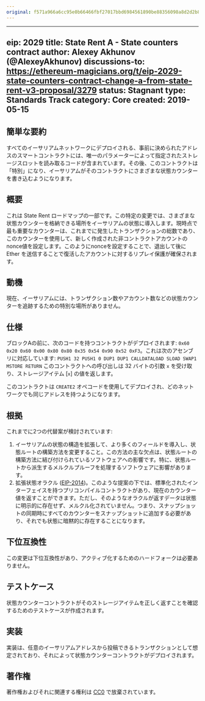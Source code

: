 ```yaml
---
original: f571a966a6cc95e0b66466fbf27017bbd6984561890be88356098a8d2d2b890e
---
```


---
eip: 2029
title: State Rent A - State counters contract
author: Alexey Akhunov (@AlexeyAkhunov)
discussions-to: https://ethereum-magicians.org/t/eip-2029-state-counters-contract-change-a-from-state-rent-v3-proposal/3279
status: Stagnant
type: Standards Track
category: Core
created: 2019-05-15
---

## 簡単な要約
すべてのイーサリアムネットワークにデプロイされる、事前に決められたアドレスのスマートコントラクトには、唯一のパラメーターによって指定されたストレージスロットを読み取るコードが含まれています。その後、このコントラクトは「特別」になり、イーサリアムがそのコントラクトにさまざまな状態カウンターを書き込むようになります。

## 概要
これは State Rent ロードマップの一部です。この特定の変更では、さまざまな状態カウンターを格納できる場所をイーサリアムの状態に導入します。現時点で最も重要なカウンターは、これまでに発生したトランザクションの総数であり、このカウンターを使用して、新しく作成された非コントラクトアカウントのnonce値を設定します。このようにnonceを設定することで、退出して後に Ether を送信することで復活したアカウントに対するリプレイ保護が確保されます。

## 動機
現在、イーサリアムには、トランザクション数やアカウント数などの状態カウンターを追跡するための特別な場所がありません。

## 仕様
ブロックAの前に、次のコードを持つコントラクトがデプロイされます:
`0x60 0x20 0x60 0x00 0x80 0x80 0x35 0x54 0x90 0x52 0xF3`。これは次のアセンブリに対応しています:
`PUSH1 32 PUSH1 0 DUP1 DUP1 CALLDATALOAD SLOAD SWAP1 MSTORE RETURN`
このコントラクトへの呼び出しは 32 バイトの引数 `x` を受け取り、ストレージアイテム [`x`] の値を返します。

このコントラクトは `CREATE2` オペコードを使用してデプロイされ、どのネットワークでも同じアドレスを持つようになります。

## 根拠
これまでに2つの代替案が検討されています:
1. イーサリアムの状態の構造を拡張して、より多くのフィールドを導入し、状態ルートの構築方法を変更すること。この方法の主な欠点は、状態ルートの構築方法に結び付けられているソフトウェアへの影響です。特に、状態ルートから派生するメルクルプルーフを処理するソフトウェアに影響があります。
2. 拡張状態オラクル ([EIP-2014](./eip-2014.md))。このような提案の下では、標準化されたインターフェイスを持つプリコンパイルコントラクトがあり、現在のカウンター値を返すことができます。ただし、そのようなオラクルが返すデータは状態に明示的に存在せず、メルクル化されていません。つまり、スナップショットの同期時にすべてのカウンターをスナップショットに追加する必要があり、それでも状態に暗黙的に存在することになります。

## 下位互換性
この変更は下位互換性があり、アクティブ化するためのハードフォークは必要ありません。

## テストケース
状態カウンターコントラクトがそのストレージアイテムを正しく返すことを確認するためのテストケースが作成されます。

## 実装
実装は、任意のイーサリアムアドレスから投稿できるトランザクションとして想定されており、それによって状態カウンターコントラクトがデプロイされます。

## 著作権
著作権およびそれに関連する権利は [CC0](../LICENSE.md) で放棄されています。